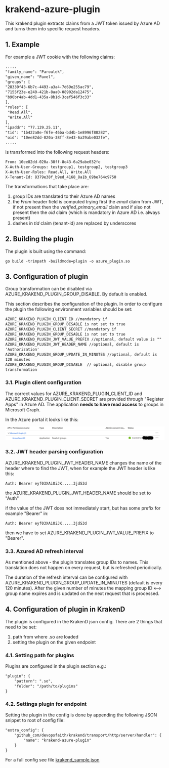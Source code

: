 # krakend-azure-plugin

This krakend plugin extracts claims from a JWT token issued by Azure AD and turns them into specific 
request headers.

## 1. Example

For example a JWT cookie with the following claims:

    .....
    "family_name": "Paroulek",
    "given_name": "Pavel",
    "groups": [
    "28330f43-6b7c-4493-a3a4-7d69e255ac79",
    "7155f23e-e240-421b-8aa0-08902da12475",
    "b90br4ab-4dd1-435a-8b1d-3cef546f3c33"
    ],
    "roles": [
     "Read.All",
     "Write.All"
    ],
    "ipaddr": "77.129.25.11", 
    "tid": "1b422a8e-f6fe-46ba-bd4b-1e8996f88282",
    "oid": "10ee82dd-020a-38ff-8e43-6a29abe032fe",
    .....
    
is transformed into the following request headers:

    From: 10ee82dd-020a-38ff-8e43-6a29abe032fe
    X-Auth-User-Groups: testgroup1, testgroup2, testgroup3
    X-Auth-User-Roles: Read.All, Write.All    
    X-Tenant-Id: 8379e38f_b9ed_4168_8a1b_69be764c9750
    
The transformations that take place are:

1. group IDs are translated to their Azure AD names
2. the *From* header field is computed trying first the *email* claim from JWT, if not 
present then the *verified_primary_email* claim and if also not present 
then the *oid* claim (which is mandatory in Azure AD i.e. always present)
3. dashes in *tid* claim (tenant-id) are replaced by underscores


## 2. Building the plugin

The plugin is built using the command:

    go build -trimpath -buildmode=plugin -o azure_plugin.so

## 3. Configuration of plugin

Group transformation can be disabled via AZURE_KRAKEND_PLUGIN_GROUP_DISABLE.
By default is enabled. 

This section describes the configuration of the plugin. In order to configure the plugin 
the following environment variables should be set:

    AZURE_KRAKEND_PLUGIN_CLIENT_ID //mandatory if AZURE_KRAKEND_PLUGIN_GROUP_DISABLE is not set to true 
    AZURE_KRAKEND_PLUGIN_CLIENT_SECRET //mandatory if AZURE_KRAKEND_PLUGIN_GROUP_DISABLE is not set to true
    AZURE_KRAKEND_PLUGIN_JWT_VALUE_PREFIX //optional, default value is ""
    AZURE_KRAKEND_PLUGIN_JWT_HEADER_NAME //optional, default is 'Authorization'
    AZURE_KRAKEND_PLUGIN_GROUP_UPDATE_IN_MINUTES //optional, default is 120 minutes
    AZURE_KRAKEND_PLUGIN_GROUP_DISABLE  // optional, disable group transformation

### 3.1. Plugin client configuration
  
The correct values for AZURE_KRAKEND_PLUGIN_CLIENT_ID and AZURE_KRAKEND_PLUGIN_CLIENT_SECRET
are provided through "Register Apps" in Azure AD. 
The application **needs to have read access** to groups in Microsoft Graph.

In the Azure portal it looks like this:

![azuread-permissions](./permissions.png)

### 3.2. JWT header parsing configuration 

AZURE_KRAKEND_PLUGIN_JWT_HEADER_NAME changes the name of the header where to find the JWT, when
for example the JWT header is like this:

    Auth: Bearer eyf03XAiOiJK.....3jdS3d
the AZURE_KRAKEND_PLUGIN_JWT_HEADER_NAME should be set to "Auth"

if the value of the JWT does not immediately start, but has some prefix for example "Bearer" in:

    Auth: Bearer eyf03XAiOiJK.....3jdS3d

then we have to set AZURE_KRAKEND_PLUGIN_JWT_VALUE_PREFIX to "Bearer". 

### 3.3. Azured AD refresh interval 

As mentioned above - the plugin translates group IDs to names. This translation does not happen
on every request, but is refreshed periodically. 


The duration of the refresh interval can be
configured with AZURE_KRAKEND_PLUGIN_GROUP_UPDATE_IN_MINUTES (default is every 120 minutes). 
After the given number of minutes the mapping group ID <--> group name expires and is updated
on the next request that is processed.    

## 4. Configuration of plugin in KrakenD

The plugin is configured in the KrakenD json config. There are 2 things that need to be set:

1. path from where .so are loaded
2. setting the plugin on the given endpoint

### 4.1. Setting path for plugins

Plugins are configured in the plugin section e.g.: 

    "plugin": {
        "pattern": ".so",
        "folder": "/path/to/plugins"
    }
    
### 4.2. Settings plugin for endpoint

Setting the plugin in the config is done by appending the following JSON snippet to root of config file:

    "extra_config": {
        "github_com/devopsfaith/krakend/transport/http/server/handler": {
            "name": "krakend-azure-plugin"
        }
    }    

For a full config see file [krakend_sample.json](krakend_sample.json)

